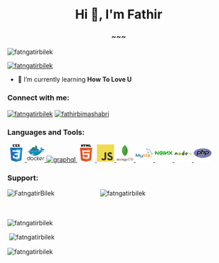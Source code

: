 <h1 align="center">Hi 👋, I'm Fathir</h1>
<h3 align="center">~~~</h3>

<p align="left"> <img src="https://komarev.com/ghpvc/?username=fatngatirbilek&label=Profile%20views&color=0e75b6&style=flat" alt="fatngatirbilek" /> </p>



<p align="left"> <a href="https://twitter.com/fatngatirbilek" target="blank"><img src="https://img.shields.io/twitter/follow/fatngatirbilek?logo=twitter&style=for-the-badge" alt="fatngatirbilek" /></a> </p>

- 🌱 I’m currently learning **How To Love U**

<h3 align="left">Connect with me:</h3>
<p align="left">
<a href="https://twitter.com/fatngatirbilek" target="blank"><img align="center" src="https://raw.githubusercontent.com/rahuldkjain/github-profile-readme-generator/master/src/images/icons/Social/twitter.svg" alt="fatngatirbilek" height="30" width="40" /></a>
<a href="https://instagram.com/fathirbimashabri" target="blank"><img align="center" src="https://raw.githubusercontent.com/rahuldkjain/github-profile-readme-generator/master/src/images/icons/Social/instagram.svg" alt="fathirbimashabri" height="30" width="40" /></a>
</p>

<h3 align="left">Languages and Tools:</h3>
<p align="left"> <a href="https://www.w3schools.com/css/" target="_blank" rel="noreferrer"> <img src="https://raw.githubusercontent.com/devicons/devicon/master/icons/css3/css3-original-wordmark.svg" alt="css3" width="40" height="40"/> </a> <a href="https://www.docker.com/" target="_blank" rel="noreferrer"> <img src="https://raw.githubusercontent.com/devicons/devicon/master/icons/docker/docker-original-wordmark.svg" alt="docker" width="40" height="40"/> </a> <a href="https://graphql.org" target="_blank" rel="noreferrer"> <img src="https://www.vectorlogo.zone/logos/graphql/graphql-icon.svg" alt="graphql" width="40" height="40"/> </a> <a href="https://www.w3.org/html/" target="_blank" rel="noreferrer"> <img src="https://raw.githubusercontent.com/devicons/devicon/master/icons/html5/html5-original-wordmark.svg" alt="html5" width="40" height="40"/> </a> <a href="https://developer.mozilla.org/en-US/docs/Web/JavaScript" target="_blank" rel="noreferrer"> <img src="https://raw.githubusercontent.com/devicons/devicon/master/icons/javascript/javascript-original.svg" alt="javascript" width="40" height="40"/> </a> <a href="https://www.mongodb.com/" target="_blank" rel="noreferrer"> <img src="https://raw.githubusercontent.com/devicons/devicon/master/icons/mongodb/mongodb-original-wordmark.svg" alt="mongodb" width="40" height="40"/> </a> <a href="https://www.mysql.com/" target="_blank" rel="noreferrer"> <img src="https://raw.githubusercontent.com/devicons/devicon/master/icons/mysql/mysql-original-wordmark.svg" alt="mysql" width="40" height="40"/> </a> <a href="https://www.nginx.com" target="_blank" rel="noreferrer"> <img src="https://raw.githubusercontent.com/devicons/devicon/master/icons/nginx/nginx-original.svg" alt="nginx" width="40" height="40"/> </a> <a href="https://nodejs.org" target="_blank" rel="noreferrer"> <img src="https://raw.githubusercontent.com/devicons/devicon/master/icons/nodejs/nodejs-original-wordmark.svg" alt="nodejs" width="40" height="40"/> </a> <a href="https://www.php.net" target="_blank" rel="noreferrer"> <img src="https://raw.githubusercontent.com/devicons/devicon/master/icons/php/php-original.svg" alt="php" width="40" height="40"/> </a> </p>

<h3 align="left">Support:</h3>
<p><a href="https://www.buymeacoffee.com/FatngatirBilek "> <img align="left" src="https://cdn.buymeacoffee.com/buttons/v2/default-yellow.png" height="50" width="210" alt="FatngatirBilek " /></a><a href="https://ko-fi.com/fatngatirbilek"> <img align="left" src="https://cdn.ko-fi.com/cdn/kofi3.png?v=3" height="50" width="210" alt="fatngatirbilek" /></a></p><br><br>
<br>
<p><img align="center" src="https://github-readme-stats.vercel.app/api/top-langs?username=fatngatirbilek&show_icons=truetext_color=718096&bg_color=ffffff00&locale=en&layout=compact" alt="fatngatirbilek" /></p>

<p>&nbsp;<img align="center" src="https://github-readme-stats.vercel.app/api?username=fatngatirbilek&show_icons=true&text_color=718096&bg_color=ffffff00&locale=en" alt="fatngatirbilek" /></p>


<p><img align="center" src="https://github-readme-streak-stats.herokuapp.com/?user=fatngatirbilek&" alt="fatngatirbilek" /></p>
